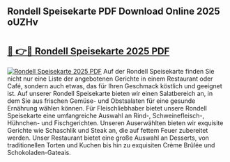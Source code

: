 ## Rondell Speisekarte PDF Download Online 2025 oUZHv

# <h2><a href="http://gc5qa66.nevu.top/?p=Rondell+Speisekarte">🔗 👉🔴 Rondell Speisekarte 2025 PDF</a></h2>

[![Rondell Speisekarte 2025 PDF](https://i.imgur.com/dBaPXMq.png)](http://gc5qa66.nevu.top/?p=Rondell+Speisekarte)
Auf der Rondell Speisekarte finden Sie nicht nur eine Liste der angebotenen Gerichte in einem Restaurant oder Café, sondern auch etwas, das für Ihren Geschmack köstlich und geeignet ist. Auf unserer Rondell Speisekarte bieten wir einen Salatbereich an, in dem Sie aus frischen Gemüse- und Obstsalaten für eine gesunde Ernährung wählen können. Für Fleischliebhaber bietet unsere Rondell Speisekarte eine umfangreiche Auswahl an Rind-, Schweinefleisch-, Hühnchen- und Fischgerichten. Unseren Auserwählten bieten wir exquisite Gerichte wie Schaschlik und Steak an, die auf fettem Feuer zubereitet werden. Unser Restaurant bietet eine große Auswahl an Desserts, von traditionellen Torten und Kuchen bis hin zu exquisiten Crème Brûlée und Schokoladen-Gateais.
